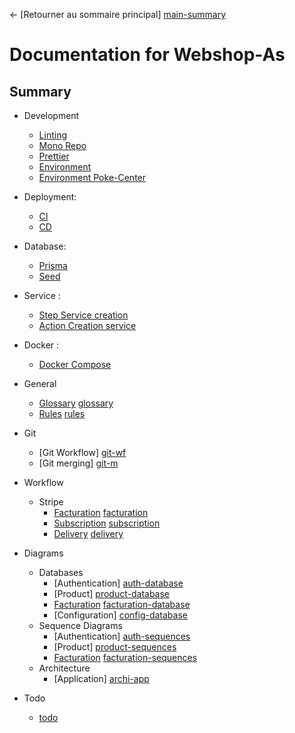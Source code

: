 ← [Retourner au sommaire principal] [main-summary]

# Documentation for Webshop-As

## Summary

- Development

  - [Linting][linting]
  - [Mono Repo][monorepo]
  - [Prettier][prettier]
  - [Environment][env]
  - [Environment Poke-Center][env-center]

- Deployment:

  - [CI][ci]
  - [CD][cd]

- Database:

  - [Prisma][Prisma]
  - [Seed][Seed]

- Service :

  - [Step Service creation][step-create-service]
  - [Action Creation service][action-creation-service]

- Docker :

  - [Docker Compose][docker]

- General

  - [Glossary] [glossary]
  - [Rules] [rules]

- Git
  - [Git Workflow] [git-wf]
  - [Git merging] [git-m]

- Workflow

  - Stripe
    - [Facturation] [facturation]
    - [Subscription] [subscription]
    - [Delivery] [delivery]

- Diagrams
  - Databases
    - [Authentication] [auth-database]
    - [Product] [product-database]
    - [Facturation] [facturation-database]
    - [Configuration] [config-database]
  - Sequence Diagrams
    - [Authentication] [auth-sequences]
    - [Product] [product-sequences]
    - [Facturation] [facturation-sequences]
  - Architecture
    - [Application] [archi-app]
- Todo
  - [todo][todo]

[//]: # '--- Images and links section ---'
[linting]: development/linting.md
[monorepo]: development/mono-repo.md
[dev-and-prod]: general/dev-and-prod.md
[glossary]: general/glossary.md
[env]: development/environment.md
[env-center]: development/env-center.md
[rules]: general/rules.md
[git-wf]: git/workflow.md
[git-m]: git/merging.md
[facturation]: workflow/stripe/facturation.md
[subscription]: workflow/stripe/subscription.md
[delivery]: workflow/stripe/delivery.md
[prettier]: development/prettier.md.md
[ci]: ci-cd/ci.md
[cd]: ci-cd/cd.md
[Prisma]: database/prisma.md
[Seed]: database/seed.md
[docker]: docker/compose.md
[creation-service]: services/creation.md
[todo]: todo/todo.md
[step-create-service]: development/create-service.md
[action-creation-service]: services/creation.md
[auth-database]: diagrams/databases/auth-db.md
[product-database]: diagrams/databases/product-db.md
[facturation-database]: diagrams/databases/facturation-db.md
[config-database]: diagrams/databases/config-db.md
[auth-sequences]: diagrams/sequence-diagrams/authentication.md
[product-sequences]: diagrams/sequence-diagrams/product.md
[facturation-sequences]: diagrams/sequence-diagrams/facturation.md
[archi-app]: diagrams/architecture/application.md
[main-summary]: ../README.md
